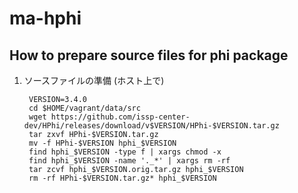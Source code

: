 # ma-hphi

## How to prepare source files for phi package

1. ソースファイルの準備 (ホスト上で)

        VERSION=3.4.0
        cd $HOME/vagrant/data/src
        wget https://github.com/issp-center-dev/HPhi/releases/download/v$VERSION/HPhi-$VERSION.tar.gz
        tar zxvf HPhi-$VERSION.tar.gz
        mv -f HPhi-$VERSION hphi_$VERSION
        find hphi_$VERSION -type f | xargs chmod -x
        find hphi_$VERSION -name '._*' | xargs rm -rf
        tar zcvf hphi_$VERSION.orig.tar.gz hphi_$VERSION
        rm -rf HPhi-$VERSION.tar.gz* hphi_$VERSION
